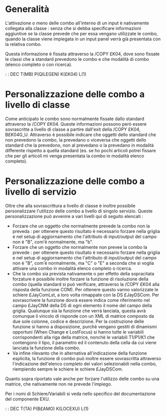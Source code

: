 # Generalità

L'attivazione o meno delle combo all'interno di un input è nativamente collegata alla classe :  senza che si debba specificare informazioni aggiuntive se la classe prevede che per essa vengano utilizzate le combo, quando la classe viene impiegata in un input panel verrà già presentata con la relativa combo.

Questa informazione è fissata attraverso la /COPY £K04, dove sono fissate le classi che a standard prevedono le combo e che modalità di combo (elenco completo o con ricerca).

 :  : DEC T(MB) P(QILEGEN) K(£K04) L(1)

# Personalizzazione delle combo a livello di classe

Come anticipato le combo sono normalmente fissate dallo standard attraverso la /COPY £K04. Queste informazioni possono però essere sovrascritte a livello di classe a partire dall'exit della /COPY £K04, B£K04G_U. Attraverso è possibile indicare che oggetti dello standard che non prevedono la combo, la prevedano o viceversa che oggetti dello standard che la prevedono, non al prevedano o la prevedano in modalità differente rispetto a quella standard (es. se ho pochi articoli potrei fissare che per gli articoli mi venga presentata la combo in modalità elenco completo).

# Personalizzazione delle combo a livello di servizio

Oltre che alla sovrascrittura a livello di classe è inoltre possibile personalizzare l'utilizzo delle combo a livello di singolo servizio. Queste personalizzazione può avvenire a vari livelli qui di seguito elencati : 
* Forzare che un oggetto che normalmente prevede la combo non la preveda :  per ottenere questo risultato è necessario forzare nella griglia e nel setup di aggiornamento che l'attributo di input/output del campo non è "B", com'è normalmente, ma "b".
* Forzare che un oggetto che normalmente non prevee la combo la prevede :  per ottenere questo risultato è necessario forzare nella griglia e nel setup di aggiornamento che l'attributo di input/output del campo non è "B", com'è normalmente, ma "C" o "E" a seconda che si voglia attivare una combo in modalità elenco completo o ricerca.
* Che la combo sia prevista nativamente o per effetto della sopracitata forzature è possibile inoltre forzare la funzione di risoluzione della combo (quella standard si può verificare, attraverso la /COPY £K04 alla risposta della funzione COM). Per ottenere questo vanno valorizzate le schiere £JayComLst, a loro volta rimappate con la DS £JayDSCom. Per sovrascrivere la funzione dovrà essere indica come riferimento nel campo £JayCNM della DS di ogni elemento il nome del campo della griglia. Qualunque sia la funzione che verrà lanciata, questa avrà comunque il vincolo di risponde con un XML di matrice composto da due sole colonne, codice e descrizione. Per la costruzione delle funzione si hanno a disposizione, purchè vengano gestiti di dinamismi  opportuni (When Change e LostFocus) si hanno tutte le variabili corrispondenti alla riga della matrice, nonchè le variabili T1/P1/K1 che contengono il tipo, il parametro ed il contenuto della cella da cui viene lanciata la funzione della combo.
* Va infine rilevanto che in alternativa all'indicazione della funzione esplicita, la funzione di combo può inoltre essere sovrascritta attraverso l'indicazione dell'elenco completo dei valori selezionabili nella combo, riempiendo sempre le schiere le schiere £JayDSCom.

Quanto sopra riportato vale anche per forzare l'utilizzo delle combo su una matrice, che nativamente non ne prevede l'impiego.

Per i nomi di Schiere/Variabili si veda nello specifico del documentazione del componente EXU.

 :  : DEC T(TA) P(B£AMO) K(LOCEXU) L(1)

